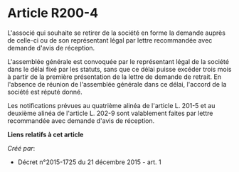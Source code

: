 # Article R200-4

L'associé qui souhaite se retirer de la société en forme la demande auprès de celle-ci ou de son représentant légal par
lettre recommandée avec demande d'avis de réception. 

L'assemblée générale est convoquée par le représentant légal de la société dans le délai fixé par les statuts, sans que ce
délai puisse excéder trois mois à partir de la première présentation de la lettre de demande de retrait. En l'absence de
réunion de l'assemblée générale dans ce délai, l'accord de la société est réputé donné. 

Les notifications prévues au quatrième alinéa de l'article L. 201-5 et au deuxième alinéa de l'article L. 202-9 sont
valablement faites par lettre recommandée avec demande d'avis de réception.

**Liens relatifs à cet article**

_Créé par_:

  - Décret n°2015-1725 du 21 décembre 2015 - art. 1
